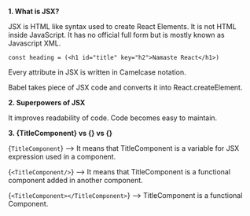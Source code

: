 **1. What is JSX?**

JSX is HTML like syntax used to create React Elements. It is not HTML inside JavaScript. It has no official full form but is mostly known as Javascript XML.

`const heading = (<h1 id="title" key="h2">Namaste React</h1>)`

Every attribute in JSX is written in Camelcase notation.

Babel takes piece of JSX code and converts it into React.createElement.

**2. Superpowers of JSX**

It improves readability of code. Code becomes easy to maintain.

**3. {TitleComponent} vs {<TitleComponent/>} vs {<TitleComponent></TitleComponent>}**

{`TitleComponent`} --> It means that TitleComponent is a variable for JSX expression used in a component.

{`<TitleComponent/>`} --> It means that TitleComponent is a functional component added in another component.

{`<TitleComponent></TitleComponent>`} --> TitleComponent is a functional Component.
